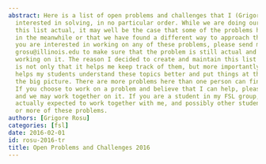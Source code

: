 ```yaml
---
abstract: Here is a list of open problems and challenges that I (Grigore Rosu) am
  interested in solving, in no particular order. While we are doing our best to keep
  this list actual, it may well be the case that some of the problems have been solved
  in the meanwhile or that we have found a different way to approach them. In case
  you are interested in working on any of these problems, please send me a note at
  grosu@illinois.edu to make sure that the problem is still actual and nobody is already
  working on it. The reason I decided to create and maintain this list of challenges
  is not only that it helps me keep track of them, but more importantly, that is also
  helps my students understand these topics better and put things at their place in
  the big picture. There are more problems here than one person can finish in a life-time.
  If you choose to work on a problem and believe that I can help, please let me know
  and we may work together on it. If you are a student in my FSL group, then you are
  actually expected to work together with me, and possibly other students, on one
  or more of these problems.
authors: [Grigore Rosu]
categories: [fsl]
date: 2016-02-01
id: rosu-2016-tr
title: Open Problems and Challenges 2016
---
```

